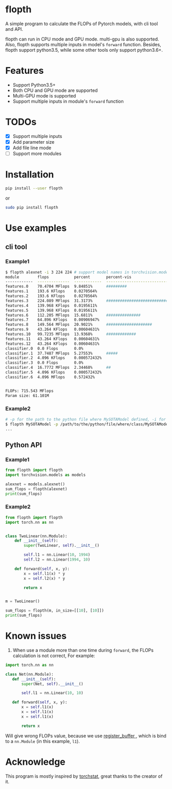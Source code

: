# flopth
A simple program to calculate the FLOPs of Pytorch models, with cli tool and API.

flopth can run in CPU mode and GPU mode. multi-gpu is also supported. Also, flopth supports multiple inputs in model's `forward` function. Besides, flopth support python3.5, while some other tools only support python3.6+.  

# Features
 - Support Python3.5+
 - Both CPU and GPU mode are supported
 - Multi-GPU mode is supported
 - Support multiple inputs in module's `forward` function

# TODOs
 - [x] Support multiple inputs
 - [x] Add parameter size
 - [x] Add file line mode
 - [ ] Support more modules 

# Installation
```bash
pip install --user flopth 
```
or 
```bash
sudo pip install flopth
```

# Use examples
## cli tool
### Example1
```bash
$ flopth alexnet -i 3 224 224 # support model names in torchvision.models
module        flops           percent       percent-vis
------------  --------------  ------------  -------------------------------
features.0    70.4704 MFlops  9.84851%      #########
features.1    193.6 KFlops    0.0270564%
features.2    193.6 KFlops    0.0270564%
features.3    224.089 MFlops  31.3173%      ###############################
features.4    139.968 KFlops  0.0195611%
features.5    139.968 KFlops  0.0195611%
features.6    112.205 MFlops  15.6811%      ###############
features.7    64.896 KFlops   0.00906947%
features.8    149.564 MFlops  20.9021%      ####################
features.9    43.264 KFlops   0.00604631%
features.10   99.7235 MFlops  13.9368%      #############
features.11   43.264 KFlops   0.00604631%
features.12   43.264 KFlops   0.00604631%
classifier.0  0.0 Flops       0.0%
classifier.1  37.7487 MFlops  5.27553%      #####
classifier.2  4.096 KFlops    0.000572432%
classifier.3  0.0 Flops       0.0%
classifier.4  16.7772 MFlops  2.34468%      ##
classifier.5  4.096 KFlops    0.000572432%
classifier.6  4.096 MFlops    0.572432%


FLOPs: 715.543 MFlops
Param size: 61.101M
```
### Example2
```bash
# -p for the path to the python file where MySOTAModel defined, -i for input size, you can use -i multiple times for multiple inputs
$ flopth MySOTAModel -p /path/to/the/python/file/where/class/MySOTAModel/is/defined/models.py -i 3 224 224 -i 1 224 224
...
```

## Python API
### Example1
```python
from flopth import flopth
import torchvision.models as models

alexnet = models.alexnet()
sum_flops = flopth(alexnet)
print(sum_flops)
```
### Example2
```python
from flopth import flopth
import torch.nn as nn


class TwoLinear(nn.Module):
    def __init__(self):
        super(TwoLinear, self).__init__()

        self.l1 = nn.Linear(10, 1994)
        self.l2 = nn.Linear(1994, 10)

    def forward(self, x, y):
        x = self.l1(x) * y
        x = self.l2(x) * y

        return x


m = TwoLinear()

sum_flops = flopth(m, in_size=[[10], [10]])
print(sum_flops)
```

# Known issues
 1. When use a module more than one time during `forward`, the FLOPs calculation is not correct, For example:
 ```python
import torch.nn as nn

class Net(nn.Module):
    def __init__(self):
        super(Net, self).__init__()

        self.l1 = nn.Linear(10, 10)

    def forward(self, x, y):
        x = self.l1(x)
        x = self.l1(x)
        x = self.l1(x)

        return x
 ```
 Will give wrong FLOPs value, because we use [register_buffer ](https://pytorch.org/docs/stable/_modules/torch/nn/modules/module.html#Module.register_buffer), which is bind to a `nn.Module` (in this example, `l1`). 

# Acknowledge
This program is mostly inspired by [torchstat](https://github.com/Swall0w/torchstat), great thanks to the creator of it.
